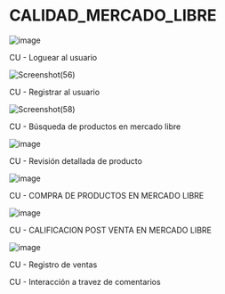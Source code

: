 # CALIDAD_MERCADO_LIBRE

![image](https://user-images.githubusercontent.com/92561404/137435438-834217ee-b021-4d38-9ebf-5193bd53b490.png)


CU - Loguear al usuario

![Screenshot(56)](https://user-images.githubusercontent.com/64567006/137435210-11b16f71-cc49-45a8-9f73-9567f97d0fbe.png)


CU - Registrar al usuario

![Screenshot(58)](https://user-images.githubusercontent.com/64567006/137435269-8d05fb9f-6d91-4ab0-9501-59d55d2450bb.png)


CU - Búsqueda de productos en mercado libre

![image](https://user-images.githubusercontent.com/92562723/137436050-d2b78095-745e-478e-9287-7ff36b7fb06c.png)


CU - Revisión detallada de producto

![image](https://user-images.githubusercontent.com/92562723/137436186-832b4533-8b6a-4899-91b0-e6ca7f730d65.png)


CU - COMPRA DE PRODUCTOS EN MERCADO LIBRE

![image](https://user-images.githubusercontent.com/92561404/137434156-13493419-7ea3-4a96-a03c-d3567ee79a42.png)


CU - CALIFICACION POST VENTA EN MERCADO LIBRE

![image](https://user-images.githubusercontent.com/92561404/137434987-7fbe2ab8-35bd-4c13-80b6-47b90c7faa7c.png)

CU - Registro de ventas

CU - Interacción a travez de comentarios

